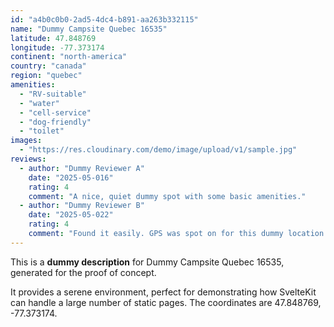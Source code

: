 ```yaml
---
id: "a4b0c0b0-2ad5-4dc4-b891-aa263b332115"
name: "Dummy Campsite Quebec 16535"
latitude: 47.848769
longitude: -77.373174
continent: "north-america"
country: "canada"
region: "quebec"
amenities:
  - "RV-suitable"
  - "water"
  - "cell-service"
  - "dog-friendly"
  - "toilet"
images:
  - "https://res.cloudinary.com/demo/image/upload/v1/sample.jpg"
reviews:
  - author: "Dummy Reviewer A"
    date: "2025-05-016"
    rating: 4
    comment: "A nice, quiet dummy spot with some basic amenities."
  - author: "Dummy Reviewer B"
    date: "2025-05-022"
    rating: 4
    comment: "Found it easily. GPS was spot on for this dummy location."
---
```


This is a **dummy description** for Dummy Campsite Quebec 16535, generated for the proof of concept.

It provides a serene environment, perfect for demonstrating how SvelteKit can handle a large number of static pages. The coordinates are 47.848769, -77.373174.

